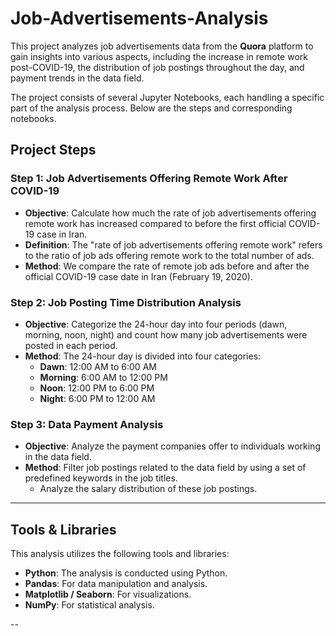 # Job-Advertisements-Analysis
This project analyzes job advertisements data from the **Quora** platform to gain insights into various aspects, including the increase in remote work post-COVID-19, the distribution of job postings throughout the day, and payment trends in the data field.

The project consists of several Jupyter Notebooks, each handling a specific part of the analysis process. Below are the steps and corresponding notebooks.

## Project Steps

### Step 1: Job Advertisements Offering Remote Work After COVID-19
- **Objective**: Calculate how much the rate of job advertisements offering remote work has increased compared to before the first official COVID-19 case in Iran.
- **Definition**: The "rate of job advertisements offering remote work" refers to the ratio of job ads offering remote work to the total number of ads.
- **Method**: We compare the rate of remote job ads before and after the official COVID-19 case date in Iran (February 19, 2020).

### Step 2: Job Posting Time Distribution Analysis
- **Objective**: Categorize the 24-hour day into four periods (dawn, morning, noon, night) and count how many job advertisements were posted in each period.
- **Method**: The 24-hour day is divided into four categories:
  - **Dawn**: 12:00 AM to 6:00 AM
  - **Morning**: 6:00 AM to 12:00 PM
  - **Noon**: 12:00 PM to 6:00 PM
  - **Night**: 6:00 PM to 12:00 AM

### Step 3: Data Payment Analysis
- **Objective**: Analyze the payment companies offer to individuals working in the data field.
- **Method**: Filter job postings related to the data field by using a set of predefined keywords in the job titles.
  - Analyze the salary distribution of these job postings.

---

## Tools & Libraries

This analysis utilizes the following tools and libraries:

- **Python**: The analysis is conducted using Python.
- **Pandas**: For data manipulation and analysis.
- **Matplotlib / Seaborn**: For visualizations.
- **NumPy**: For statistical analysis.

--
